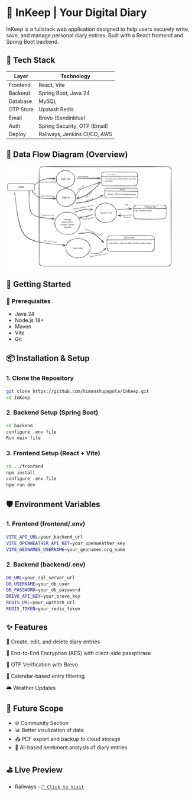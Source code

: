 # 📔 InKeep | Your Digital Diary

InKeep is a fullstack web application designed to help users securely write, save, and manage personal diary entries. Built with a React frontend and Spring Boot backend.

## 🧱 Tech Stack

| Layer     | Technology                   |
| --------- | ---------------------------- |
| Frontend  | React, Vite                  |
| Backend   | Spring Boot, Java 24         |
| Database  | MySQL                        |
| OTP Store | Upstash Redis                |
| Email     | Brevo (Sendinblue)           |
| Auth      | Spring Security, OTP (Email) |
| Deploy    | Railways, Jenkins CI/CD, AWS |

## 📸 Data Flow Diagram (Overview)

<img src="./DFD.jpg" alt="This is an alt text." title="This is a sample image." width="450"/>

## 🚀 Getting Started

### 🔧 Prerequisites

- Java 24
- Node.js 18+
- Maven
- Vite
- Git

## 📦 Installation & Setup

### 1. Clone the Repository

```bash
git clone https://github.com/himanshupapola/InKeep.git
cd InKeep
```

### 2. Backend Setup (Spring Boot)

```bash
cd backend
configure .env file
Run main file
```

### 3. Frontend Setup (React + Vite)

```bash
cd ../frontend
npm install
configure .env file
npm run dev
```

## 🛡️ Environment Variables

### 1. Frontend (frontend/.env)

```bash
VITE_API_URL=your_backend_url
VITE_OPENWEATHER_API_KEY=your_openweather_key
VITE_GEONAMES_USERNAME=your_geonames.org_name
```

### 2. Backend (backend/.env)

```bash
DB_URL=your_sql_server_url
DB_USERNAME=your_db_user
DB_PASSWORD=your_db_password
BREVO_API_KEY=your_brevo_key
REDIS_URL=your_upstash_url
REDIS_TOKEN=your_redis_token
```

## ✨ Features

📝 Create, edit, and delete diary entries

🔐 End-to-End Encryption (AES) with client-side passphrase

📧 OTP Verification with Brevo

📅 Calendar-based entry filtering

🌥️ Weather Updates

## 🔮 Future Scope

- 🌐 Community Section
- 📊 Better visulization of data
- 📤 PDF export and backup to cloud storage
- 🧠 AI-based sentiment analysis of diary entries


## ⛳️ Live Preview

- Railways - [`🚀 Click to Visit`][frontend-link]

[frontend-link]: https://inkeep-production.up.railway.app/
